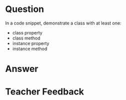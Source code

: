 # Question
In a code snippet, demonstrate a class with at least one:
- class property
- class method
- instance property
- instance method

# Answer


# Teacher Feedback